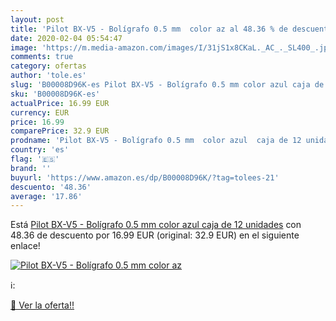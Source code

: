 ```yaml
---
layout: post
title: 'Pilot BX-V5 - Bolígrafo 0.5 mm  color az al 48.36 % de descuento'
date: 2020-02-04 05:54:47
image: 'https://m.media-amazon.com/images/I/31jS1x8CKaL._AC_._SL400_.jpg'
comments: true
category: ofertas
author: 'tole.es'
slug: 'B00008D96K-es Pilot BX-V5 - Bolígrafo 0.5 mm color azul caja de 12 unidades'
sku: 'B00008D96K-es'
actualPrice: 16.99 EUR
currency: EUR
price: 16.99
comparePrice: 32.9 EUR
prodname: 'Pilot BX-V5 - Bolígrafo 0.5 mm  color azul  caja de 12 unidades'
country: 'es'
flag: '🇪🇸'
brand: ''
buyurl: 'https://www.amazon.es/dp/B00008D96K/?tag=tolees-21'
descuento: '48.36'
average: '17.86'
---
```


Está [Pilot BX-V5 - Bolígrafo 0.5 mm  color azul  caja de 12 unidades](https://www.amazon.es/dp/B00008D96K/?tag=tolees-21) con 48.36 de descuento por 16.99 EUR (original: 32.9 EUR) en el siguiente enlace!

[![Pilot BX-V5 - Bolígrafo 0.5 mm  color az](https://m.media-amazon.com/images/I/31jS1x8CKaL._AC_._SL400_.jpg)](https://www.amazon.es/dp/B00008D96K/?tag=tolees-21)

ℹ️:


[🛒 Ver la oferta!!](https://www.amazon.es/dp/B00008D96K/?tag=tolees-21)
